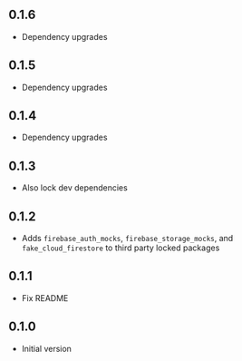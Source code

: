 ## 0.1.6

- Dependency upgrades

## 0.1.5

- Dependency upgrades

## 0.1.4

- Dependency upgrades

## 0.1.3

- Also lock dev dependencies

## 0.1.2

- Adds `firebase_auth_mocks`, `firebase_storage_mocks`, and `fake_cloud_firestore` to third party locked packages

## 0.1.1

- Fix README

## 0.1.0

- Initial version
